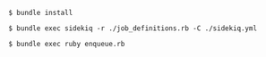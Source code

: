 ```
$ bundle install
```

```
$ bundle exec sidekiq -r ./job_definitions.rb -C ./sidekiq.yml
```

```
$ bundle exec ruby enqueue.rb
```
